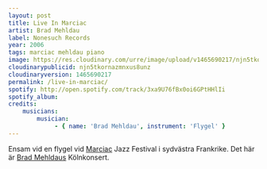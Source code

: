 ```yaml
---
layout: post
title: Live In Marciac
artist: Brad Mehldau
label: Nonesuch Records
year: 2006
tags: marciac mehldau piano
image: https://res.cloudinary.com/urre/image/upload/v1465690217/njn5tkornazmnxus8unz.jpg
cloudinarypublicid: njn5tkornazmnxus8unz
cloudinaryversion: 1465690217
permalink: /live-in-marciac/
spotify: http://open.spotify.com/track/3xa9U76fBx0oi6GPtHHlIi
spotify_album: 
credits:
    musicians:
        musician:
             - { name: 'Brad Mehldau', instrument: 'Flygel' }
---
```


Ensam vid en flygel vid <a href="http://en.wikipedia.org/wiki/Marciac">Marciac</a> Jazz Festival i sydvästra Frankrike. Det här är <a href="http://sv.wikipedia.org/wiki/Brad_Mehldau">Brad Mehldaus</a> Kölnkonsert.